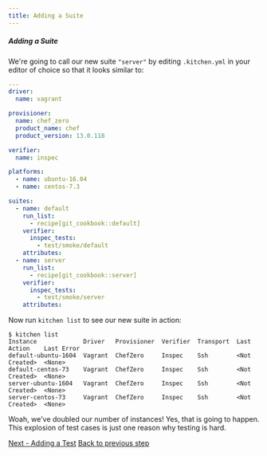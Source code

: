 ```yaml
---
title: Adding a Suite
---
```


##### Adding a Suite

We're going to call our new suite `"server"` by editing `.kitchen.yml` in your editor of choice so that it looks similar to:

~~~yaml
---
driver:
  name: vagrant

provisioner:
  name: chef_zero
  product_name: chef
  product_version: 13.0.118

verifier:
  name: inspec

platforms:
  - name: ubuntu-16.04
  - name: centos-7.3

suites:
  - name: default
    run_list:
      - recipe[git_cookbook::default]
    verifier:
      inspec_tests:
        - test/smoke/default
    attributes:
  - name: server
    run_list:
      - recipe[git_cookbook::server]
    verifier:
      inspec_tests:
        - test/smoke/server
    attributes:
~~~

Now run `kitchen list` to see our new suite in action:

~~~
$ kitchen list
Instance             Driver   Provisioner  Verifier  Transport  Last Action    Last Error
default-ubuntu-1604  Vagrant  ChefZero     Inspec    Ssh        <Not Created>  <None>
default-centos-73    Vagrant  ChefZero     Inspec    Ssh        <Not Created>  <None>
server-ubuntu-1604   Vagrant  ChefZero     Inspec    Ssh        <Not Created>  <None>
server-centos-73     Vagrant  ChefZero     Inspec    Ssh        <Not Created>  <None>
~~~

Woah, we've doubled our number of instances! Yes, that is going to happen. This explosion of test cases is just one reason why testing is hard.

<div class="sidebar--footer">
<a class="button primary-cta" href="/docs/getting-started/adding-test">Next - Adding a Test</a>
<a class="sidebar--footer--back" href="/docs/getting-started/adding-feature">Back to previous step</a>
</div>
